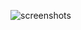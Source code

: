 ![screenshots](![image](https://github.com/user-attachments/assets/b57d486c-6851-4c70-896b-feb1c5b8f0b6))
